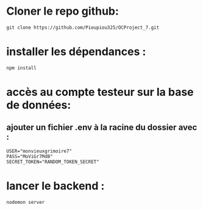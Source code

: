 # Cloner le repo github:
```
git clone https://github.com/Pioupiou325/OCProject_7.git
```
# installer les dépendances :
```
npm install
```
# accès au compte testeur sur la base de données:
## ajouter un fichier .env à la racine du dossier avec :
```
USER="monvieuxgrimoire7"
PASS="MoViGr7MdB"
SECRET_TOKEN="RANDOM_TOKEN_SECRET"
```
# lancer le backend :
```
nodemon server
```
